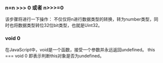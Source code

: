 ### n=n >>> 0 或者  n>>>=0
该步骤将进行一下操作：
不仅仅将n进行数据类型的转换，转为number类型，同时也将数据类型转位32位bit类型，也就是Uint32。

### void 0
在JavaScript中，void是一个函数，接受一个参数并永远返回undefined。
this === void 0  即表示判断this对象是否为undefined。
